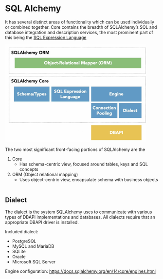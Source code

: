 # SQL Alchemy
It has several distinct areas of functionality which can be used individually or combined together. Core contains the breadth of SQLAlchemy’s SQL and database integration and description services, the most prominent part of this being the <u>SQL Expression Language</u>

<img src='resources/SQL Alchemy.png' height='320'><br>

The two most significant front-facing portions of SQLAlchemy are the 
1. Core 
    - Has schema-centric view, focused around tables, keys and SQL concepts
2. ORM (Object relational mapping)
    - Uses object-centric view, encapsulate schema with business objects
<br><br>

## Dialect
The dialect is the system SQLAlchemy uses to communicate with various types of DBAPI implementations and databases. All dialects require that an appropriate DBAPI driver is installed.

Included dialect:
* PostgreSQL
* MySQL and MariaDB
* SQLite
* Oracle
* Microsoft SQL Server

Engine configuration: https://docs.sqlalchemy.org/en/14/core/engines.html
